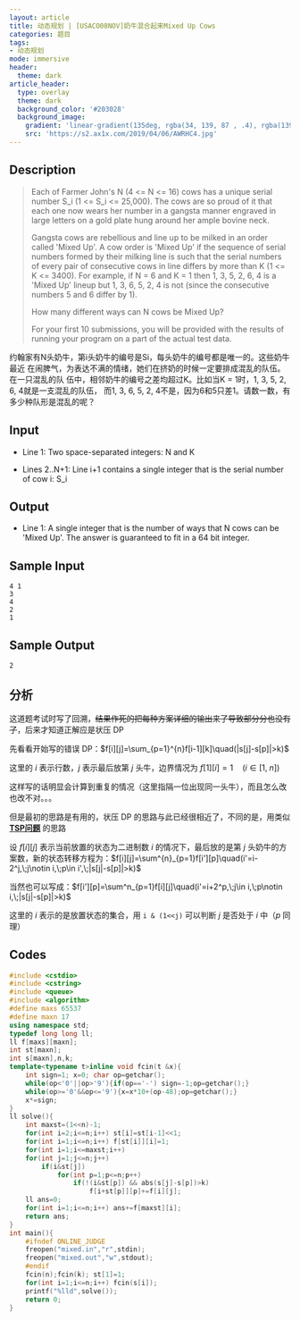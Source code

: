 ```yaml
---
layout: article
title: 动态规划 | [USACO08NOV]奶牛混合起来Mixed Up Cows
categories: 题目
tags: 
- 动态规划
mode: immersive
header:
  theme: dark
article_header:
  type: overlay
  theme: dark
  background_color: '#203028'
  background_image:
    gradient: 'linear-gradient(135deg, rgba(34, 139, 87 , .4), rgba(139, 34, 139, .4))'
    src: 'https://s2.ax1x.com/2019/04/06/AWRHC4.jpg'
---
```


<!--more-->

## Description

>Each of Farmer John's N (4 <= N <= 16) cows has a unique serial  number S_i (1 <= S_i <= 25,000). The cows are so proud of it that  each one now wears her number in a gangsta manner engraved in large  letters on a gold plate hung around her ample bovine neck.
>
>Gangsta cows are rebellious and line up to be milked in an order  called 'Mixed Up'. A cow order is 'Mixed Up' if the sequence of serial  numbers formed by their milking line is such that the serial numbers of  every pair of consecutive cows in line differs by more than K (1 <= K  <= 3400). For example, if N = 6 and K = 1 then 1, 3, 5, 2, 6, 4 is a  'Mixed Up' lineup but 1, 3, 6, 5, 2, 4 is not (since the consecutive  numbers 5 and 6 differ by 1).
>
>How many different ways can N cows be Mixed Up?
>
>For your first 10 submissions, you will be provided with the results of running your program on a part of the actual test data.

约翰家有N头奶牛，第i头奶牛的编号是Si，每头奶牛的编号都是唯一的。这些奶牛最近  在闹脾气，为表达不满的情绪，她们在挤奶的时候一定要排成混乱的队伍。在一只混乱的队 伍中，相邻奶牛的编号之差均超过K。比如当K = 1时，1,  3, 5, 2, 6, 4就是一支混乱的队伍， 而1, 3, 6, 5, 2, 4不是，因为6和5只差1。请数一数，有多少种队形是混乱的呢？

## Input

- Line 1: Two space-separated integers: N and K

- Lines 2..N+1: Line i+1 contains a single integer that is the serial number of cow i: S_i

## Output

* Line 1: A single integer that is the number of ways that N cows can be
  'Mixed Up'. The answer is guaranteed to fit in a 64 bit integer.

## Sample Input

  ```text
4 1 
3 
4 
2 
1 
  ```

## Sample Output

```text
2
```

## 分析

这道题考试时写了回溯，~~结果作死的把每种方案详细的输出来了导致部分分也没有了~~，后来才知道正解应是状压 DP

先看看开始写的错误 DP：$f[i][j]=\sum_{p=1}^{n}f[i-1][k]\quad(|s[j]-s[p]|>k)$

这里的 $i$ 表示行数，$j$ 表示最后放第 $j$ 头牛，边界情况为 $f[1][i]=1\quad(i\in[1,\;n])$

这样写的话明显会计算到重复的情况（这里指隔一位出现同一头牛），而且怎么改也改不对。。。

但是最初的思路是有用的，状压 DP 的思路与此已经很相近了，不同的是，用类似 [**TSP问题**](https://newoj.cqyz.cn/problem/P1976) 的思路

设 $f[i][j]$ 表示当前放置的状态为二进制数 $i$ 的情况下，最后放的是第 $j$ 头奶牛的方案数，新的状态转移方程为：$f[i][j]=\sum^{n}_{p=1}f[i'][p]\quad(i'=i-2^j,\;j\notin i,\;p\in i',\;|s[j|-s[p]|>k)$

当然也可以写成：$f[i'][p]=\sum^n_{p=1}f[i][j]\quad(i'=i+2^p,\;j\in i,\;p\notin i,\;|s[j|-s[p]|>k)$

这里的 $i$ 表示的是放置状态的集合，用 `i & (1<<j)` 可以判断 $j$ 是否处于 $i$ 中（$p$ 同理）

## Codes

```cpp
#include <cstdio>
#include <cstring>
#include <queue>
#include <algorithm>
#define maxs 65537
#define maxn 17
using namespace std;
typedef long long ll;
ll f[maxs][maxn];
int st[maxn];
int s[maxn],n,k;
template<typename t>inline void fcin(t &x){
	int sign=1; x=0; char op=getchar();
	while(op<'0'||op>'9'){if(op=='-') sign=-1;op=getchar();}
	while(op>='0'&&op<='9'){x=x*10+(op-48);op=getchar();}
	x*=sign;
}
ll solve(){
	int maxst=(1<<n)-1;
	for(int i=2;i<=n;i++) st[i]=st[i-1]<<1;
	for(int i=1;i<=n;i++) f[st[i]][i]=1;
	for(int i=1;i<=maxst;i++)
	for(int j=1;j<=n;j++)
		if(i&st[j])
			for(int p=1;p<=n;p++)
				if(!(i&st[p]) && abs(s[j]-s[p])>k) 
					f[i+st[p]][p]+=f[i][j];
	ll ans=0;
	for(int i=1;i<=n;i++) ans+=f[maxst][i];
	return ans;
} 
int main(){
	#ifndef ONLINE_JUDGE
	freopen("mixed.in","r",stdin);
	freopen("mixed.out","w",stdout);
	#endif
	fcin(n);fcin(k); st[1]=1;
	for(int i=1;i<=n;i++) fcin(s[i]);
	printf("%lld",solve()); 
	return 0;
}
```



